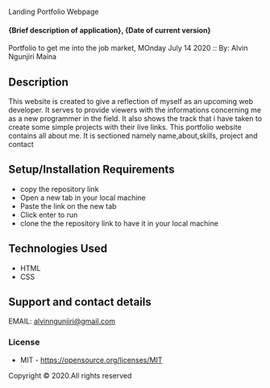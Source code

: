 Landing Portfolio Webpage
#### {Brief description of application}, {Date of current version}
Portfolio to get me into the job market, MOnday July 14 2020 ::
By: Alvin Ngunjiri Maina
## Description
This website is created to give a reflection of myself as an upcoming web developer. It serves to provide viewers with the informations concerning me as a new programmer in the field. It also shows the track that i have taken to create some simple projects with their live links. This portfolio website contains all about me. It is sectioned namely name,about,skills, project and contact
## Setup/Installation Requirements
* copy the repository link
* Open a new tab in your local machine
* Paste the link on the new tab
* Click enter to run
* clone the the repository link to have it in your local machine
## Technologies Used
* HTML
* CSS
## Support and contact details
EMAIL: alvinngunjiri@gmail.com
### License
* MIT - https://opensource.org/licenses/MIT

Copyright ©️ 2020.All rights reserved